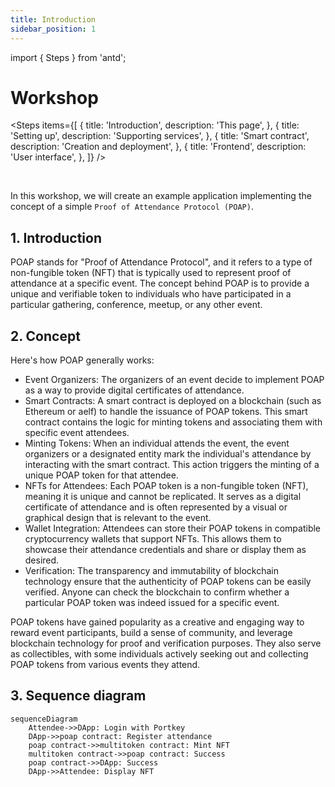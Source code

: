 ```yaml
---
title: Introduction
sidebar_position: 1
---
```


import { Steps } from 'antd';

# Workshop

<Steps
items={[
{
title: 'Introduction',
description: 'This page',
},
{
title: 'Setting up',
description: 'Supporting services',
},
{
title: 'Smart contract',
description: 'Creation and deployment',
},
{
title: 'Frontend',
description: 'User interface',
},
]}
/>

<br />

In this workshop, we will create an example application implementing the concept of a simple `Proof of Attendance Protocol (POAP)`.

## 1. Introduction

POAP stands for "Proof of Attendance Protocol", and it refers to a type of non-fungible token (NFT) that is typically used to represent proof of attendance at a specific event. The concept behind POAP is to provide a unique and verifiable token to individuals who have participated in a particular gathering, conference, meetup, or any other event.

## 2. Concept

Here's how POAP generally works:

- Event Organizers: The organizers of an event decide to implement POAP as a way to provide digital certificates of attendance.
- Smart Contracts: A smart contract is deployed on a blockchain (such as Ethereum or aelf) to handle the issuance of POAP tokens. This smart contract contains the logic for minting tokens and associating them with specific event attendees.
- Minting Tokens: When an individual attends the event, the event organizers or a designated entity mark the individual's attendance by interacting with the smart contract. This action triggers the minting of a unique POAP token for that attendee.
- NFTs for Attendees: Each POAP token is a non-fungible token (NFT), meaning it is unique and cannot be replicated. It serves as a digital certificate of attendance and is often represented by a visual or graphical design that is relevant to the event.
- Wallet Integration: Attendees can store their POAP tokens in compatible cryptocurrency wallets that support NFTs. This allows them to showcase their attendance credentials and share or display them as desired.
- Verification: The transparency and immutability of blockchain technology ensure that the authenticity of POAP tokens can be easily verified. Anyone can check the blockchain to confirm whether a particular POAP token was indeed issued for a specific event.

POAP tokens have gained popularity as a creative and engaging way to reward event participants, build a sense of community, and leverage blockchain technology for proof and verification purposes. They also serve as collectibles, with some individuals actively seeking out and collecting POAP tokens from various events they attend.

## 3. Sequence diagram

```mermaid
sequenceDiagram
    Attendee->>DApp: Login with Portkey
    DApp->>poap contract: Register attendance
    poap contract->>multitoken contract: Mint NFT
    multitoken contract->>poap contract: Success
    poap contract->>DApp: Success
    DApp->>Attendee: Display NFT
```
